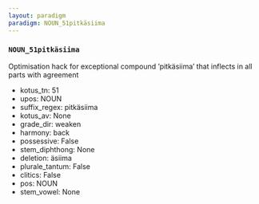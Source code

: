 ```yaml
---
layout: paradigm
paradigm: NOUN_51pitkäsiima
---
```

### ` NOUN_51pitkäsiima `

Optimisation hack for exceptional compound ’pitkäsiima’ that inflects in all parts with agreement
* kotus_tn: 51
* upos: NOUN
* suffix_regex: pitkäsiima
* kotus_av: None
* grade_dir: weaken
* harmony: back
* possessive: False
* stem_diphthong: None
* deletion: äsiima
* plurale_tantum: False
* clitics: False
* pos: NOUN
* stem_vowel: None
